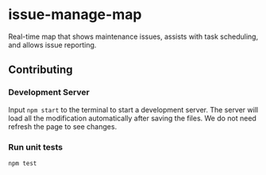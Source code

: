 # issue-manage-map
Real-time map that shows maintenance issues, assists with task scheduling, and allows issue reporting.

## Contributing
### Development Server
Input `npm start` to the terminal to start a development server.
The server will load all the modification automatically after saving the files.
We do not need refresh the page to see changes.

### Run unit tests
`npm test`
